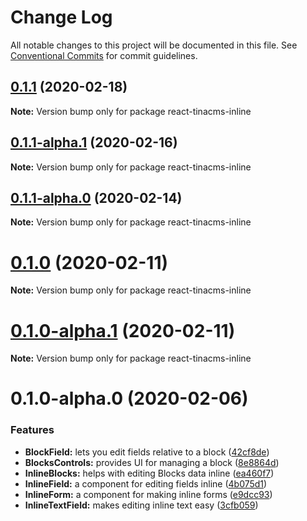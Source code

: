 # Change Log

All notable changes to this project will be documented in this file.
See [Conventional Commits](https://conventionalcommits.org) for commit guidelines.

## [0.1.1](https://github.com/tinacms/tinacms/compare/react-tinacms-inline@0.1.1-alpha.1...react-tinacms-inline@0.1.1) (2020-02-18)

**Note:** Version bump only for package react-tinacms-inline





## [0.1.1-alpha.1](https://github.com/tinacms/tinacms/compare/react-tinacms-inline@0.1.1-alpha.0...react-tinacms-inline@0.1.1-alpha.1) (2020-02-16)

**Note:** Version bump only for package react-tinacms-inline





## [0.1.1-alpha.0](https://github.com/tinacms/tinacms/compare/react-tinacms-inline@0.1.0...react-tinacms-inline@0.1.1-alpha.0) (2020-02-14)

**Note:** Version bump only for package react-tinacms-inline





# [0.1.0](https://github.com/tinacms/tinacms/compare/react-tinacms-inline@0.1.0-alpha.1...react-tinacms-inline@0.1.0) (2020-02-11)

**Note:** Version bump only for package react-tinacms-inline





# [0.1.0-alpha.1](https://github.com/tinacms/tinacms/compare/react-tinacms-inline@0.1.0-alpha.0...react-tinacms-inline@0.1.0-alpha.1) (2020-02-11)

**Note:** Version bump only for package react-tinacms-inline





# 0.1.0-alpha.0 (2020-02-06)


### Features

* **BlockField:** lets you edit fields relative to a block ([42cf8de](https://github.com/tinacms/tinacms/commit/42cf8de))
* **BlocksControls:** provides UI for managing a block ([8e8864d](https://github.com/tinacms/tinacms/commit/8e8864d))
* **InlineBlocks:** helps with editing Blocks data inline ([ea460f7](https://github.com/tinacms/tinacms/commit/ea460f7))
* **InlineField:** a component for editing fields inline ([4b075d1](https://github.com/tinacms/tinacms/commit/4b075d1))
* **InlineForm:** a component for making inline forms ([e9dcc93](https://github.com/tinacms/tinacms/commit/e9dcc93))
* **InlineTextField:** makes editing inline text easy ([3cfb059](https://github.com/tinacms/tinacms/commit/3cfb059))
